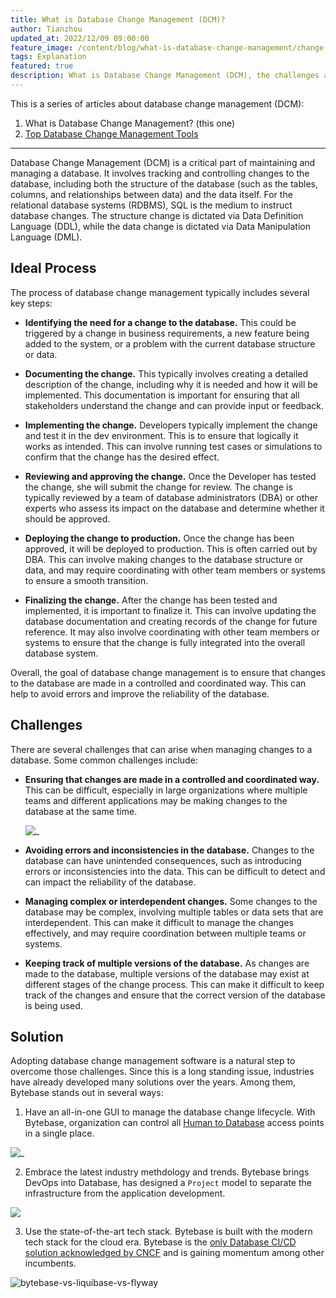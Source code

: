 ```yaml
---
title: What is Database Change Management (DCM)?
author: Tianzhou
updated_at: 2022/12/09 09:00:00
feature_image: /content/blog/what-is-database-change-management/change-path.webp
tags: Explanation
featured: true
description: What is Database Change Management (DCM), the challenges and solution.
---
```


This is a series of articles about database change management (DCM):

1. What is Database Change Management? (this one)
1. [Top Database Change Management Tools](/blog/top-database-change-management-tools)

---

Database Change Management (DCM) is a critical part of maintaining and managing a database. It involves
tracking and controlling changes to the database, including both the structure of the database (such
as the tables, columns, and relationships between data) and the data itself. For the relational
database systems (RDBMS), SQL is the medium to instruct database changes. The structure change
is dictated via Data Definition Language (DDL), while the data change is dictated via Data
Manipulation Language (DML).

## Ideal Process

The process of database change management typically includes several key steps:

- **Identifying the need for a change to the database.** This could be triggered by a change in
  business requirements, a new feature being added to the system, or a problem with the current
  database structure or data.

- **Documenting the change.** This typically involves creating a detailed description of the change,
  including why it is needed and how it will be implemented. This documentation is important for
  ensuring that all stakeholders understand the change and can provide input or feedback.

- **Implementing the change.** Developers typically implement the change and test it in the dev
  environment. This is to ensure that logically it works as intended. This can involve running test
  cases or simulations to confirm that the change has the desired effect.

- **Reviewing and approving the change.** Once the Developer has tested the change, she will submit
  the change for review. The change is typically reviewed by a team of database administrators (DBA)
  or other experts who assess its impact on the database and determine whether it should be approved.

- **Deploying the change to production.** Once the change has been approved, it will be deployed to
  production. This is often carried out by DBA. This can involve making changes to the database
  structure or data, and may require coordinating with other team members or systems to ensure a
  smooth transition.

- **Finalizing the change.** After the change has been tested and implemented, it is important to
  finalize it. This can involve updating the database documentation and creating records of the
  change for future reference. It may also involve coordinating with other team members or systems
  to ensure that the change is fully integrated into the overall database system.

Overall, the goal of database change management is to ensure that changes to the database are made
in a controlled and coordinated way. This can help to avoid errors and improve the reliability of
the database.

## Challenges

There are several challenges that can arise when managing changes to a database. Some common
challenges include:

- **Ensuring that changes are made in a controlled and coordinated way.** This can be difficult,
  especially in large organizations where multiple teams and different applications may be making
  changes to the database at the same time.

  ![_](/content/blog/what-is-database-change-management/common-situation.webp)

- **Avoiding errors and inconsistencies in the database.** Changes to the database can have
  unintended consequences, such as introducing errors or inconsistencies into the data. This can be
  difficult to detect and can impact the reliability of the database.

- **Managing complex or interdependent changes.** Some changes to the database may be complex,
  involving multiple tables or data sets that are interdependent. This can make it difficult to
  manage the changes effectively, and may require coordination between multiple teams or systems.

- **Keeping track of multiple versions of the database.** As changes are made to the database,
  multiple versions of the database may exist at different stages of the change process. This can
  make it difficult to keep track of the changes and ensure that the correct version of the database
  is being used.

## Solution

Adopting database change management software is a natural step to overcome those challenges.
Since this is a long standing issue, industries have already developed many solutions over the
years. Among them, Bytebase stands out in several ways:

1. Have an all-in-one GUI to manage the database change lifecycle. With Bytebase, organization can
   control all [Human to Database](/blog/how-to-manage-database-access-control#human-to-database)
   access points in a single place.

![_](/content/blog/what-is-database-change-management/ideal-situation.webp)

2. Embrace the latest industry methdology and trends. Bytebase brings DevOps into Database, has
   designed a `Project` model to separate the infrastructure from the application development.

![](/content/blog/what-is-database-change-management/project.webp)

3. Use the state-of-the-art tech stack. Bytebase is built with the modern tech stack for the cloud
   era. Bytebase is the [only Database CI/CD solution acknowledged by CNCF](https://landscape.cncf.io/?selected=bytebase)
   and is gaining momentum among other incumbents.

![bytebase-vs-liquibase-vs-flyway](/content/blog/what-is-database-change-management/star-history.webp)
